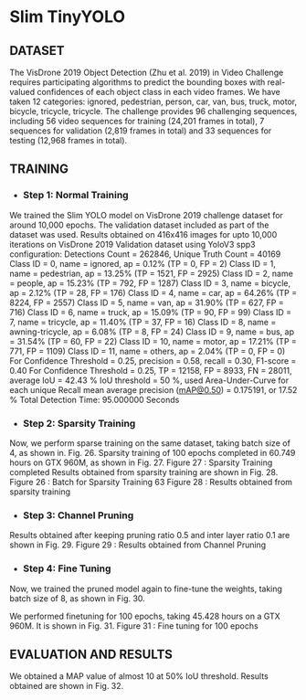 # Slim TinyYOLO

## DATASET
The VisDrone 2019 Object Detection (Zhu et al. 2019) in Video Challenge requires participating
algorithms to predict the bounding boxes with real-valued confidences of each object class in
each video frames. We have taken 12 categories: ignored, pedestrian, person, car, van, bus, truck,
motor, bicycle, tricycle, tricycle. The challenge provides 96 challenging sequences, including 56
video sequences for training (24,201 frames in total), 7 sequences for validation (2,819 frames in
total) and 33 sequences for testing (12,968 frames in total).

## TRAINING
- ### Step 1: Normal Training
We trained the Slim YOLO model on VisDrone 2019 challenge dataset for around 10,000
epochs. The validation dataset included as part of the dataset was used. 
Results obtained on 416x416 images for upto 10,000 iterations on VisDrone 2019 Validation
dataset using YoloV3 spp3 configuration:
Detections Count = 262846, Unique Truth Count = 40169
Class ID = 0, name = ignored, ap = 0.12% (TP = 0, FP = 2)
Class ID = 1, name = pedestrian, ap = 13.25% (TP = 1521, FP = 2925)
Class ID = 2, name = people, ap = 15.23% (TP = 792, FP = 1287)
Class ID = 3, name = bicycle, ap = 2.12% (TP = 28, FP = 176)
Class ID = 4, name = car, ap = 64.26% (TP = 8224, FP = 2557)
Class ID = 5, name = van, ap = 31.90% (TP = 627, FP = 716)
Class ID = 6, name = truck, ap = 15.09% (TP = 90, FP = 99)
Class ID = 7, name = tricycle, ap = 11.40% (TP = 37, FP = 16)
Class ID = 8, name = awning-tricycle, ap = 6.08% (TP = 8, FP = 24)
Class ID = 9, name = bus, ap = 31.54% (TP = 60, FP = 22)
Class ID = 10, name = motor, ap = 17.21% (TP = 771, FP = 1109)
Class ID = 11, name = others, ap = 2.04% (TP = 0, FP = 0)
For Confidence Threshold = 0.25, precision = 0.58, recall = 0.30,
F1-score = 0.40
For Confidence Threshold = 0.25, TP = 12158, FP = 8933, FN = 28011, average IoU = 42.43 %
IoU threshold = 50 %, used Area-Under-Curve for each unique Recall
mean average precision (mAP@0.50) = 0.175191, or 17.52 %
Total Detection Time: 95.000000 Seconds

- ### Step 2: Sparsity Training
Now, we perform sparse training on the same dataset, taking batch size of 4, as shown in. Fig.
26.
Sparsity training of 100 epochs completed in 60.749 hours on GTX 960M, as shown in Fig. 27.
Figure 27 : Sparsity Training completed
 Results obtained from sparsity training are shown in Fig. 28.
Figure 26 : Batch for Sparsity Training
63
Figure 28 : Results obtained from sparsity training

- ### Step 3: Channel Pruning
Results obtained after keeping pruning ratio 0.5 and inter layer ratio 0.1 are shown in Fig. 29.
Figure 29 : Results obtained from Channel Pruning

- ### Step 4: Fine Tuning
Now, we trained the pruned model again to fine-tune the weights, taking batch size of 8, as
shown in Fig. 30.

We performed finetuning for 100 epochs, taking 45.428 hours on a GTX 960M. It is shown in
Fig. 31.
Figure 31 : Fine tuning for 100 epochs

## EVALUATION AND RESULTS
We obtained a MAP value of almost 10 at 50% IoU threshold. Results obtained are shown in
Fig. 32.
